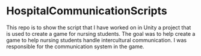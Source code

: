 # HospitalCommunicationScripts
This repo is to show the script that I have worked on in Unity a project that is used to create a game for nursing students. The goal was to help create a game to help nursing students handle intercultural communication. I was responsible for the communication system in the game.
